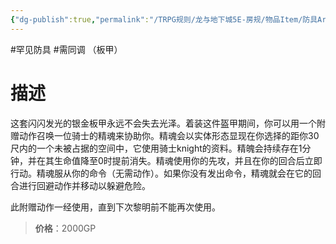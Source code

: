 ```yaml
---
{"dg-publish":true,"permalink":"/TRPG规则/龙与地下城5E-房规/物品Item/防具Armor/【C】领军者板甲/"}
---
```



#罕见防具 #需同调 （板甲）
# 描述
这套闪闪发光的银金板甲永远不会失去光泽。着装这件盔甲期间，你可以用一个附赠动作召唤一位骑士的精魂来协助你。精魂会以实体形态显现在你选择的距你30尺内的一个未被占据的空间中，它使用骑士knight的资料。精魄会持续存在1分钟，并在其生命值降至0时提前消失。精魂使用你的先攻，并且在你的回合后立即行动。精魂服从你的命令（无需动作）。如果你没有发出命令，精魂就会在它的回合进行回避动作并移动以躲避危险。

此附赠动作一经使用，直到下次黎明前不能再次使用。

>**价格**：2000GP